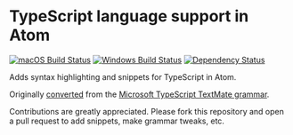 # TypeScript language support in Atom
[![macOS Build Status](https://travis-ci.org/atom/language-typescript.svg?branch=master)](https://travis-ci.org/atom/language-typescript)
[![Windows Build Status](https://ci.appveyor.com/api/projects/status/ktooccwna96ssiyr/branch/master?svg=true)](https://ci.appveyor.com/project/Atom/language-javascript-dijf8/branch/master)
[![Dependency Status](https://david-dm.org/atom/language-typescript.svg)](https://david-dm.org/atom/language-typescript)

Adds syntax highlighting and snippets for TypeScript in Atom.

Originally [converted](http://flight-manual.atom.io/hacking-atom/sections/converting-from-textmate) from the [Microsoft TypeScript TextMate grammar](https://github.com/dotnet/csharp-tmlanguage).

Contributions are greatly appreciated. Please fork this repository and open a pull request to add snippets, make grammar tweaks, etc.

